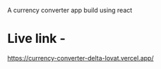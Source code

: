 A currency converter app build using react


# Live link - 
https://currency-converter-delta-lovat.vercel.app/
